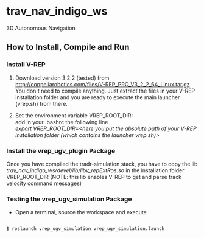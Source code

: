 # trav_nav_indigo_ws
3D Autonomous Navigation 

## How to Install, Compile and Run

### Install V-REP

1. Download version 3.2.2 (tested) from http://coppeliarobotics.com/files/V-REP_PRO_V3_2_2_64_Linux.tar.gz <br />
    You don't need to compile anything. Just extract the files in your V-REP installation folder and you are ready to execute the main launcher (vrep.sh) from there. 

2. Set the environment variable VREP_ROOT_DIR: <br />
    add in your .bashrc the following line <br />
    _export VREP_ROOT_DIR=<here you put the absolute path of your V-REP installation folder (which contains the launcher vrep.sh)>_

### Install the vrep_ugv_plugin Package

Once you have compiled the tradr-simulation stack, you have to copy the lib _trav_nav_indigo_ws/devel/lib/libv_repExtRos.so_ in the installation folder VREP_ROOT_DIR (NOTE: this lib enables V-REP to get and parse track velocity command messages)

### Testing the vrep_ugv_simulation Package

* Open a terminal, source the workspace and execute
<pre><code class="c">
$ roslaunch vrep_ugv_simulation vrep_ugv_simulation.launch
</code></pre>
